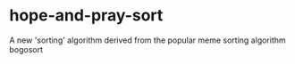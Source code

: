 # hope-and-pray-sort
A new 'sorting' algorithm derived from the popular meme sorting algorithm bogosort
